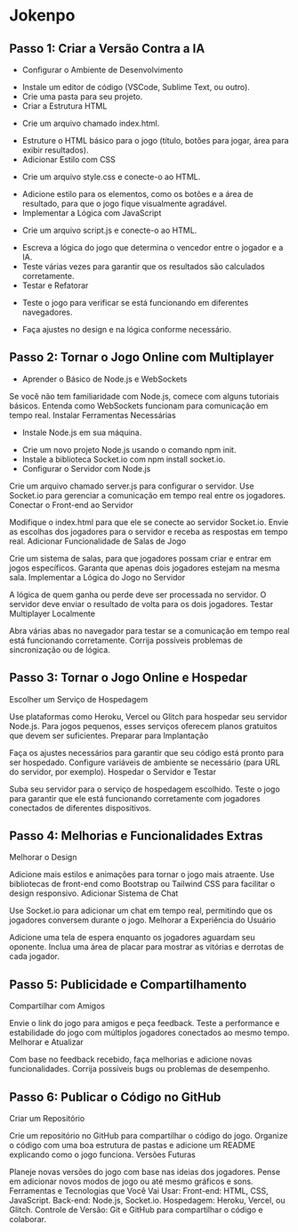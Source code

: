 # Jokenpo

## Passo 1: Criar a Versão Contra a IA
- Configurar o Ambiente de Desenvolvimento

* Instale um editor de código (VSCode, Sublime Text, ou outro).
* Crie uma pasta para seu projeto.
* Criar a Estrutura HTML

- Crie um arquivo chamado index.html.
* Estruture o HTML básico para o jogo (título, botões para jogar, área para exibir resultados).
* Adicionar Estilo com CSS

- Crie um arquivo style.css e conecte-o ao HTML.
* Adicione estilo para os elementos, como os botões e a área de resultado, para que o jogo fique visualmente agradável.
* Implementar a Lógica com JavaScript

- Crie um arquivo script.js e conecte-o ao HTML.
* Escreva a lógica do jogo que determina o vencedor entre o jogador e a IA.
* Teste várias vezes para garantir que os resultados são calculados corretamente.
* Testar e Refatorar

- Teste o jogo para verificar se está funcionando em diferentes navegadores.
* Faça ajustes no design e na lógica conforme necessário.

## Passo 2: Tornar o Jogo Online com Multiplayer
- Aprender o Básico de Node.js e WebSockets

Se você não tem familiaridade com Node.js, comece com alguns tutoriais básicos.
Entenda como WebSockets funcionam para comunicação em tempo real.
Instalar Ferramentas Necessárias

- Instale Node.js em sua máquina.
* Crie um novo projeto Node.js usando o comando npm init.
* Instale a biblioteca Socket.io com npm install socket.io.
* Configurar o Servidor com Node.js

Crie um arquivo chamado server.js para configurar o servidor.
Use Socket.io para gerenciar a comunicação em tempo real entre os jogadores.
Conectar o Front-end ao Servidor

Modifique o index.html para que ele se conecte ao servidor Socket.io.
Envie as escolhas dos jogadores para o servidor e receba as respostas em tempo real.
Adicionar Funcionalidade de Salas de Jogo

Crie um sistema de salas, para que jogadores possam criar e entrar em jogos específicos.
Garanta que apenas dois jogadores estejam na mesma sala.
Implementar a Lógica do Jogo no Servidor

A lógica de quem ganha ou perde deve ser processada no servidor.
O servidor deve enviar o resultado de volta para os dois jogadores.
Testar Multiplayer Localmente

Abra várias abas no navegador para testar se a comunicação em tempo real está funcionando corretamente.
Corrija possíveis problemas de sincronização ou de lógica.

## Passo 3: Tornar o Jogo Online e Hospedar
Escolher um Serviço de Hospedagem

Use plataformas como Heroku, Vercel ou Glitch para hospedar seu servidor Node.js.
Para jogos pequenos, esses serviços oferecem planos gratuitos que devem ser suficientes.
Preparar para Implantação

Faça os ajustes necessários para garantir que seu código está pronto para ser hospedado.
Configure variáveis de ambiente se necessário (para URL do servidor, por exemplo).
Hospedar o Servidor e Testar

Suba seu servidor para o serviço de hospedagem escolhido.
Teste o jogo para garantir que ele está funcionando corretamente com jogadores conectados de diferentes dispositivos.

## Passo 4: Melhorias e Funcionalidades Extras
Melhorar o Design

Adicione mais estilos e animações para tornar o jogo mais atraente.
Use bibliotecas de front-end como Bootstrap ou Tailwind CSS para facilitar o design responsivo.
Adicionar Sistema de Chat

Use Socket.io para adicionar um chat em tempo real, permitindo que os jogadores conversem durante o jogo.
Melhorar a Experiência do Usuário

Adicione uma tela de espera enquanto os jogadores aguardam seu oponente.
Inclua uma área de placar para mostrar as vitórias e derrotas de cada jogador.

## Passo 5: Publicidade e Compartilhamento
Compartilhar com Amigos

Envie o link do jogo para amigos e peça feedback.
Teste a performance e estabilidade do jogo com múltiplos jogadores conectados ao mesmo tempo.
Melhorar e Atualizar

Com base no feedback recebido, faça melhorias e adicione novas funcionalidades.
Corrija possíveis bugs ou problemas de desempenho.

## Passo 6: Publicar o Código no GitHub
Criar um Repositório

Crie um repositório no GitHub para compartilhar o código do jogo.
Organize o código com uma boa estrutura de pastas e adicione um README explicando como o jogo funciona.
Versões Futuras

Planeje novas versões do jogo com base nas ideias dos jogadores.
Pense em adicionar novos modos de jogo ou até mesmo gráficos e sons.
Ferramentas e Tecnologias que Você Vai Usar:
Front-end: HTML, CSS, JavaScript.
Back-end: Node.js, Socket.io.
Hospedagem: Heroku, Vercel, ou Glitch.
Controle de Versão: Git e GitHub para compartilhar o código e colaborar.